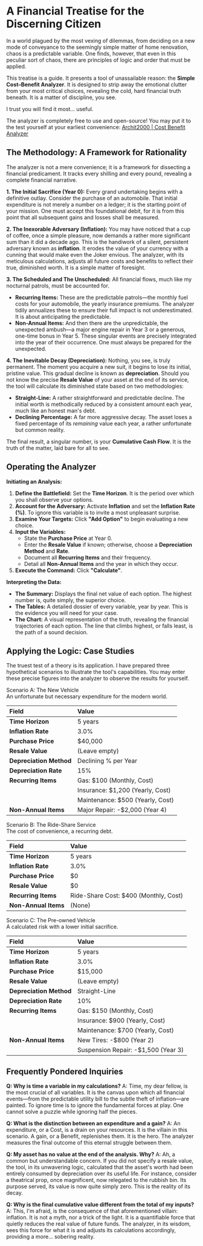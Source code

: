 # **A Financial Treatise for the Discerning Citizen**

In a world plagued by the most vexing of dilemmas, from deciding on a new mode of conveyance to the seemingly simple matter of home renovation, chaos is a predictable variable. One finds, however, that even in this peculiar sort of chaos, there are principles of logic and order that must be applied.

This treatise is a guide. It presents a tool of unassailable reason: the **Simple Cost–Benefit Analyzer**. It is designed to strip away the emotional clutter from your most critical choices, revealing the cold, hard financial truth beneath. It is a matter of discipline, you see.

I trust you will find it most… useful.

The analyzer is completely free to use and open-source\! You may put it to the test yourself at your earliest convenience: [Archit2000 | Cost Benefit Analyzer](https://htmlpreview.github.io/?https://raw.githubusercontent.com/Archit2000/Cost-Benefit-Analyzer/refs/heads/main/Cost+Benefit+Analyzer.html)

## **The Methodology: A Framework for Rationality**

The analyzer is not a mere convenience; it is a framework for dissecting a financial predicament. It tracks every shilling and every pound, revealing a complete financial narrative.

**1\. The Initial Sacrifice (Year 0):** Every grand undertaking begins with a definitive outlay. Consider the purchase of an automobile. That initial expenditure is not merely a number on a ledger; it is the starting point of your mission. One must accept this foundational debit, for it is from this point that all subsequent gains and losses shall be measured.

**2\. The Inexorable Adversary (Inflation):** You may have noticed that a cup of coffee, once a simple pleasure, now demands a rather more significant sum than it did a decade ago. This is the handiwork of a silent, persistent adversary known as **inflation**. It erodes the value of your currency with a cunning that would make even the Joker envious. The analyzer, with its meticulous calculations, adjusts all future costs and benefits to reflect their true, diminished worth. It is a simple matter of foresight.

**3\. The Scheduled and The Unscheduled:** All financial flows, much like my nocturnal patrols, must be accounted for.

* **Recurring Items:** These are the predictable patrols—the monthly fuel costs for your automobile, the yearly insurance premiums. The analyzer tidily annualizes these to ensure their full impact is not underestimated. It is about anticipating the predictable.  
* **Non-Annual Items:** And then there are the unpredictable, the unexpected ambush—a major engine repair in Year 3 or a generous, one-time bonus in Year 5\. These singular events are precisely integrated into the year of their occurrence. One must always be prepared for the unexpected.

**4\. The Inevitable Decay (Depreciation):** Nothing, you see, is truly permanent. The moment you acquire a new suit, it begins to lose its initial, pristine value. This gradual decline is known as **depreciation**. Should you not know the precise **Resale Value** of your asset at the end of its service, the tool will calculate its diminished state based on two methodologies:

* **Straight-Line:** A rather straightforward and predictable decline. The initial worth is methodically reduced by a consistent amount each year, much like an honest man's debt.  
* **Declining Percentage:** A far more aggressive decay. The asset loses a fixed percentage of its *remaining* value each year, a rather unfortunate but common reality.

The final result, a singular number, is your **Cumulative Cash Flow**. It is the truth of the matter, laid bare for all to see.

## **Operating the Analyzer**

**Initiating an Analysis:**

1. **Define the Battlefield:** Set the **Time Horizon**. It is the period over which you shall observe your options.  
2. **Account for the Adversary:** Activate **Inflation** and set the **Inflation Rate (%)**. To ignore this variable is to invite a most unpleasant surprise.  
3. **Examine Your Targets:** Click **"Add Option"** to begin evaluating a new choice.  
4. **Input the Variables:**  
   * State the **Purchase Price** at Year 0\.  
   * Enter the **Resale Value** if known; otherwise, choose a **Depreciation Method** and **Rate**.  
   * Document all **Recurring Items** and their frequency.  
   * Detail all **Non-Annual Items** and the year in which they occur.  
5. **Execute the Command:** Click **"Calculate"**.

**Interpreting the Data:**

* **The Summary:** Displays the final net value of each option. The highest number is, quite simply, the superior choice.  
* **The Tables:** A detailed dossier of every variable, year by year. This is the evidence you will need for your case.  
* **The Chart:** A visual representation of the truth, revealing the financial trajectories of each option. The line that climbs highest, or falls least, is the path of a sound decision.

## **Applying the Logic: Case Studies**

The truest test of a theory is its application. I have prepared three hypothetical scenarios to illustrate the tool's capabilities. You may enter these precise figures into the analyzer to observe the results for yourself.

Scenario A: The New Vehicle  
An unfortunate but necessary expenditure for the modern world.

| Field | Value |
| :---- | :---- |
| **Time Horizon** | 5 years |
| **Inflation Rate** | 3.0% |
| **Purchase Price** | $40,000 |
| **Resale Value** | (Leave empty) |
| **Depreciation Method** | Declining % per Year |
| **Depreciation Rate** | 15% |
| **Recurring Items** | Gas: $100 (Monthly, Cost) |
|  | Insurance: $1,200 (Yearly, Cost) |
|  | Maintenance: $500 (Yearly, Cost) |
| **Non-Annual Items** | Major Repair: \-$2,000 (Year 4\) |

Scenario B: The Ride-Share Service  
The cost of convenience, a recurring debt.

| Field | Value |
| :---- | :---- |
| **Time Horizon** | 5 years |
| **Inflation Rate** | 3.0% |
| **Purchase Price** | $0 |
| **Resale Value** | $0 |
| **Recurring Items** | Ride-Share Cost: $400 (Monthly, Cost) |
| **Non-Annual Items** | (None) |

Scenario C: The Pre-owned Vehicle  
A calculated risk with a lower initial sacrifice.

| Field | Value |
| :---- | :---- |
| **Time Horizon** | 5 years |
| **Inflation Rate** | 3.0% |
| **Purchase Price** | $15,000 |
| **Resale Value** | (Leave empty) |
| **Depreciation Method** | Straight-Line |
| **Depreciation Rate** | 10% |
| **Recurring Items** | Gas: $150 (Monthly, Cost) |
|  | Insurance: $900 (Yearly, Cost) |
|  | Maintenance: $700 (Yearly, Cost) |
| **Non-Annual Items** | New Tires: \-$800 (Year 2\) |
|  | Suspension Repair: \-$1,500 (Year 3\) |

## **Frequently Pondered Inquiries**

**Q: Why is time a variable in my calculations?**
A: Time, my dear fellow, is the most crucial of all variables. It is the canvas upon which all financial events—from the predictable utility bill to the subtle theft of inflation—are painted. To ignore time is to ignore the fundamental forces at play. One cannot solve a puzzle while ignoring half the pieces.  

**Q: What is the distinction between an expenditure and a gain?**
A: An expenditure, or a Cost, is a drain on your resources. It is the villain in this scenario. A gain, or a Benefit, replenishes them. It is the hero. The analyzer measures the final outcome of this eternal struggle between them.  

**Q: My asset has no value at the end of the analysis. Why?**
A: Ah, a common but understandable concern. If you did not specify a resale value, the tool, in its unwavering logic, calculated that the asset's worth had been entirely consumed by depreciation over its useful life. For instance, consider a theatrical prop, once magnificent, now relegated to the rubbish bin. Its purpose served, its value is now quite simply zero. This is the reality of its decay.  

**Q: Why is the final cumulative value different from the total of my inputs?**
A: This, I'm afraid, is the consequence of that aforementioned villain: inflation. It is not a myth, nor a trick of the light. It is a quantifiable force that quietly reduces the real value of future funds. The analyzer, in its wisdom, sees this force for what it is and adjusts its calculations accordingly, providing a more… sobering reality.